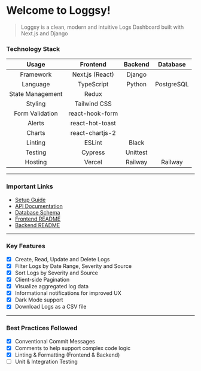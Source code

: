 # Welcome to Loggsy!

> Loggsy is a clean, modern and intuitive Logs Dashboard built with Next.js and Django

### Technology Stack

| Usage | Frontend | Backend | Database |
| :---: | :---: | :---: | :---: |
| Framework | Next.js (React) | Django |  |
| Language | TypeScript | Python | PostgreSQL |
| State Management | Redux |  |  |
| Styling | Tailwind CSS |  |  |
| Form Validation | react-hook-form |  |  |
| Alerts | react-hot-toast |  |  |
| Charts | react-chartjs-2 |  |  |
| Linting | ESLint | Black |  |
| Testing | Cypress | Unittest |  |
| Hosting | Vercel | Railway | Railway |

---

### Important Links

- [Setup Guide](./docs/SETUP.md)
- [API Documentation](./docs/API.md)
- [Database Schema](./docs/SCHEMA.md)
- [Frontend README](./client/README.md)
- [Backend README](./server/README.md)

---

### Key Features

- [x] Create, Read, Update and Delete Logs
- [x] Filter Logs by Date Range, Severity and Source
- [x] Sort Logs by Severity and Source
- [x] Client-side Pagination
- [x] Visualize aggregated log data
- [x] Informational notifications for improved UX
- [x] Dark Mode support
- [x] Download Logs as a CSV file

---

### Best Practices Followed

- [x] Conventional Commit Messages
- [x] Comments to help support complex code logic
- [x] Linting & Formatting (Frontend & Backend)
- [ ] Unit & Integration Testing
